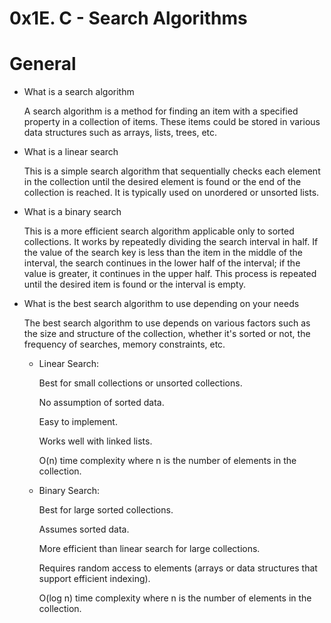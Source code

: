 # 0x1E. C - Search Algorithms

# General

* What is a search algorithm
    
    A search algorithm is a method for finding an item with a specified property in a collection of items. These items could be stored in various data structures such as arrays, lists, trees, etc.

* What is a linear search
    
    This is a simple search algorithm that sequentially checks each element in the collection until the desired element is found or the end of the collection is reached. It is typically used on unordered or unsorted lists.

* What is a binary search

    This is a more efficient search algorithm applicable only to sorted collections. It works by repeatedly dividing the search interval in half. If the value of the search key is less than the item in the middle of the interval, the search continues in the lower half of the interval; if the value is greater, it continues in the upper half. This process is repeated until the desired item is found or the interval is empty.

* What is the best search algorithm to use depending on your needs

    The best search algorithm to use depends on various factors such as the size and structure of the collection, whether it's sorted or not, the frequency of searches, memory constraints, etc.

    * Linear Search:

        Best for small collections or unsorted collections.
        
        No assumption of sorted data.

        Easy to implement.

        Works well with linked lists.

        O(n) time complexity where n is the number of elements in the collection.

    * Binary Search:

        Best for large sorted collections.

        Assumes sorted data.

        More efficient than linear search for large collections.

        Requires random access to elements (arrays or data structures that support efficient indexing).
    
        O(log n) time complexity where n is the number of elements in the collection.

